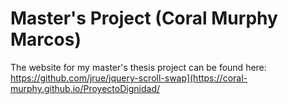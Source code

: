 Master's Project (Coral Murphy Marcos) 
============

The website for my master's thesis project can be found here: https://github.com/jrue/jquery-scroll-swap](https://coral-murphy.github.io/ProyectoDignidad/





